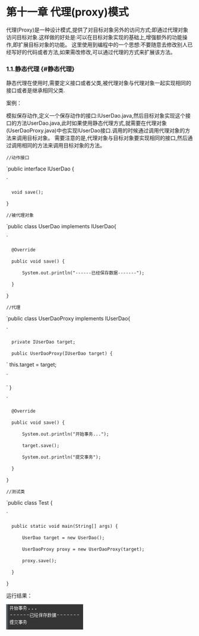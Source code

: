 # 第十一章 代理\(proxy\)模式

 代理\(Proxy\)是一种设计模式,提供了对目标对象另外的访问方式;即通过代理对象访问目标对象.这样做的好处是:可以在目标对象实现的基础上,增强额外的功能操作,即扩展目标对象的功能。 这里使用到编程中的一个思想:不要随意去修改别人已经写好的代码或者方法,如果需改修改,可以通过代理的方式来扩展该方法。

### 1.1.静态代理 {#静态代理}

静态代理在使用时,需要定义接口或者父类,被代理对象与代理对象一起实现相同的接口或者是继承相同父类.

案例：

 模拟保存动作,定义一个保存动作的接口:IUserDao.java,然后目标对象实现这个接口的方法UserDao.java,此时如果使用静态代理方式,就需要在代理对象\(UserDaoProxy.java\)中也实现IUserDao接口.调用的时候通过调用代理对象的方法来调用目标对象。 需要注意的是,代理对象与目标对象要实现相同的接口,然后通过调用相同的方法来调用目标对象的方法。

`//动作接口
`

`public interface IUserDao {

`

`	void save();
`

`}
`

`//被代理对象
`

`public class UserDao implements IUserDao{

`

`	@Override
`

`	public void save() {
`

`		System.out.println("------已经保存数据-------");
`

`	}
`

`}`

`//代理
`

`public class UserDaoProxy implements IUserDao{

`

`	private IUserDao target;
`

`	public UserDaoProxy(IUserDao target) {
`

`		this.target = target;
		
`

`	}
	
`

`	@Override
`

`	public void save() {
`

`		System.out.println("开始事务...");
`

`		target.save();
`

`		System.out.println("提交事务");		
`

`	}
`

`}`

`//测试类
`

`public class Test {

`

`	public static void main(String[] args) {
`

`		UserDao target = new UserDao();
`

`		UserDaoProxy proxy = new UserDaoProxy(target);
`

`		proxy.save();
`

`	}
`

`}
`

运行结果：

![](/assets/image11_1.png)



